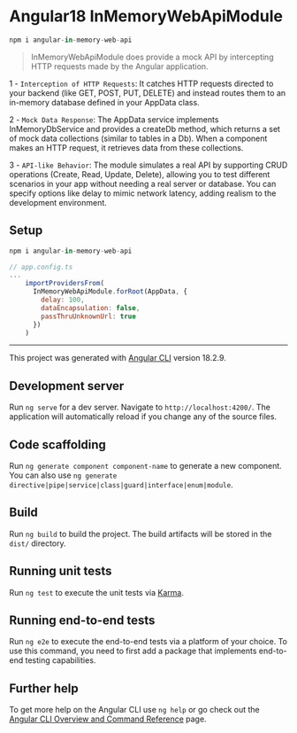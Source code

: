 # Angular18 InMemoryWebApiModule

```js
npm i angular-in-memory-web-api 
```

> InMemoryWebApiModule does provide a mock API by intercepting HTTP requests made by the Angular application.

1 - `Interception of HTTP Requests`: It catches HTTP requests directed to your backend (like GET, POST, PUT, DELETE) and instead routes them to an in-memory database defined in your AppData class.

2 - `Mock Data Response`: The AppData service implements InMemoryDbService and provides a createDb method, which returns a set of mock data collections (similar to tables in a Db). When a component makes an HTTP request, it retrieves data from these collections.

3 - `API-like Behavior`: The module simulates a real API by supporting CRUD operations (Create, Read, Update, Delete), allowing you to test different scenarios in your app without needing a real server or database. You can specify options like delay to mimic network latency, adding realism to the development environment.

## Setup

```js
npm i angular-in-memory-web-api
```

```js
// app.config.ts
...
    importProvidersFrom(
      InMemoryWebApiModule.forRoot(AppData, { 
        delay: 100,
        dataEncapsulation: false,
        passThruUnknownUrl: true
      })
    )
```


---

This project was generated with [Angular CLI](https://github.com/angular/angular-cli) version 18.2.9.

## Development server

Run `ng serve` for a dev server. Navigate to `http://localhost:4200/`. The application will automatically reload if you change any of the source files.

## Code scaffolding

Run `ng generate component component-name` to generate a new component. You can also use `ng generate directive|pipe|service|class|guard|interface|enum|module`.

## Build

Run `ng build` to build the project. The build artifacts will be stored in the `dist/` directory.

## Running unit tests

Run `ng test` to execute the unit tests via [Karma](https://karma-runner.github.io).

## Running end-to-end tests

Run `ng e2e` to execute the end-to-end tests via a platform of your choice. To use this command, you need to first add a package that implements end-to-end testing capabilities.

## Further help

To get more help on the Angular CLI use `ng help` or go check out the [Angular CLI Overview and Command Reference](https://angular.dev/tools/cli) page.
